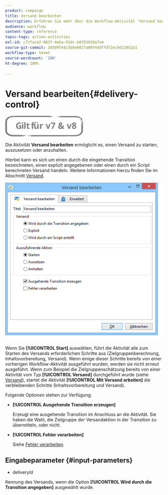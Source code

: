 ```yaml
---
product: campaign
title: Versand bearbeiten
description: Erfahren Sie mehr über die Workflow-Aktivität "Versand bearbeiten".
audience: workflow
content-type: reference
topic-tags: action-activities
exl-id: c7cface2-0837-4e6a-91dc-b8353010a7a4
source-git-commit: 20509f44c5b8e0827a09f44dffdf2ec9d11652a1
workflow-type: tm+mt
source-wordcount: '180'
ht-degree: 100%

---
```


# Versand bearbeiten{#delivery-control}

![](../../assets/common.svg)

Die Aktivität **Versand bearbeiten** ermöglicht es, einen Versand zu starten, auszusetzen oder anzuhalten.

Hierbei kann es sich um einen durch die eingehende Transition bezeichneten, einen explizit angegebenen oder einen durch ein Script berechneten Versand handeln. Weitere Informationen hierzu finden Sie im Abschnitt [Versand](delivery.md).

![](assets/edit_diffusion_act.png)

Wenn Sie **[!UICONTROL Start]** auswählen, führt die Aktivität alle zum Starten des Versands erforderlichen Schritte aus (Zielgruppenberechnung, Inhaltsvorbereitung, Versand). Wenn einige dieser Schritte bereits von einer vorherigen Workflow-Aktivität ausgeführt wurden, werden sie nicht erneut ausgeführt. Wenn zum Beispiel die Zielgruppenschätzung bereits von einer Aktivität vom Typ **[!UICONTROL Versand]** durchgeführt wurde (siehe [Versand](delivery.md)), startet die Aktivität **[!UICONTROL Mit Versand arbeiten]** die verbleibenden Schritte (Inhaltsvorbereitung und Versand).

Folgende Optionen stehen zur Verfügung:

* **[!UICONTROL Ausgehende Transition erzeugen]**

   Erzeugt eine ausgehende Transition im Anschluss an die Aktivität. Sie haben die Wahl, die Zielgruppe der Versandaktion in der Transition zu übermitteln, oder nicht.

* **[!UICONTROL Fehler verarbeiten]**

   Siehe [Fehler verarbeiten](monitoring-workflow-execution.md#processing-errors).

## Eingabeparameter {#input-parameters}

* deliveryId

Kennung des Versands, wenn die Option **[!UICONTROL Wird durch die Transition angegeben]** ausgewählt wurde.
